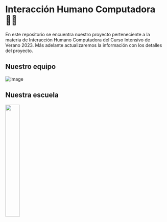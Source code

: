 # Interacción Humano Computadora 👩‍💻
En este repositorio se encuentra nuestro proyecto perteneciente a la materia de Interacción Humano Computadora del Curso Intensivo de Verano 2023. Más adelante actualizaremos la información con los detalles del proyecto.

## Nuestro equipo 
![image](https://github.com/asha-gc/hciproyect/assets/56806594/2901119b-169c-4d38-80ac-bbaba520a240)
## Nuestra escuela 
<img width=30% src="https://upload.wikimedia.org/wikipedia/commons/8/8e/UADY_logo.svg">
